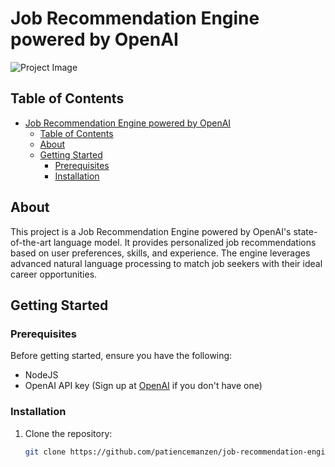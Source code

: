 # Job Recommendation Engine powered by OpenAI

![Project Image](project_image.png)

## Table of Contents

- [Job Recommendation Engine powered by OpenAI](#job-recommendation-engine-powered-by-openai)
  - [Table of Contents](#table-of-contents)
  - [About](#about)
  - [Getting Started](#getting-started)
    - [Prerequisites](#prerequisites)
    - [Installation](#installation)

## About

This project is a Job Recommendation Engine powered by OpenAI's state-of-the-art language model. It provides personalized job recommendations based on user preferences, skills, and experience. The engine leverages advanced natural language processing to match job seekers with their ideal career opportunities.

## Getting Started

### Prerequisites

Before getting started, ensure you have the following:

- NodeJS
- OpenAI API key (Sign up at [OpenAI](https://beta.openai.com/signup/) if you don't have one)

### Installation

1. Clone the repository:

   ```sh
   git clone https://github.com/patiencemanzen/job-recommendation-engine.git
